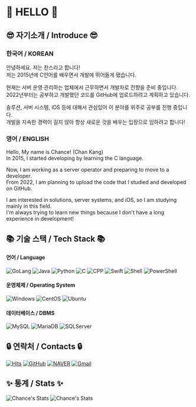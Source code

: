 # 👋 HELLO 👋
## 😎 자기소개 / Introduce 😎

### 한국어 / KOREAN
안녕하세요. 저는 찬스라고 합니다!  
저는 2015년에 C언어를 배우면서 개발에 뛰어들게 됐습니다.  

현재는 서버 운영·관리하는 업체에서 근무하면서 개발자로 전향을 준비 중입니다.  
2022년부터는 공부하고 개발했던 코드를 GitHub에 업로드하려고 계획하고 있습니다.  

솔루션, 서버 시스템, iOS 등에 대해서 관심있어 이 분야를 위주로 공부를 진행 중입니다.  
개발을 지속한 경력이 길지 않아 항상 새로운 것을 배우는 입장으로 임하려고 합니다!

### 영어 / ENGLISH
Hello, My name is Chance! (Chan Kang)  
In 2015, I started developing by learning the C language.  
    
Now, I am working as a server operator and preparing to move to a developer.  
From 2022, I am planning to upload the code that I studied and developed on GitHub.

I am interested in solutions, server systems, and iOS, so I am studying mainly in this field.  
I'm always trying to learn new things because I don't have a long experience in development!
    
## 📚 기술 스택 / Tech Stack 📚
    
#### 언어 / Language
![GoLang](https://img.shields.io/badge/Go-00AED8?style=flat-square&logo=Go&logoColor=white)
![Java](https://img.shields.io/badge/Java-E97F00?style=flat-square&logo=Java&logoColor=white)
![Python](https://img.shields.io/badge/Python-3776AB?style=flat-square&logo=Python&logoColor=white)
![C](https://img.shields.io/badge/C-A8B9CC?style=flat-square&logo=C&logoColor=white)
![CPP](https://img.shields.io/badge/C++-00599C?style=flat-square&logo=C%2B%2B&logoColor=white)
![Swift](https://img.shields.io/badge/Swift-E54D34?style=flat-square&logo=Swift&logoColor=white)
![Shell](https://img.shields.io/badge/Shell-black?style=flat-square&logo=Shell&logoColor=white)
![PowerShell](https://img.shields.io/badge/PowerShell-012252?style=flat-square&logo=PowerShell&logoColor=white)

#### 운영체제 / Operating System
![Windows](https://img.shields.io/badge/Windows%20Server-0081DA?style=flat-square&logo=Windows&logoColor=white)
![CentOS](https://img.shields.io/badge/CentOS-262577?style=flat-square&logo=CentOS&logoColor=white)
![Ubuntu](https://img.shields.io/badge/Ubuntu-D34414?style=flat-square&logo=Ubuntu&logoColor=white)

#### 데이터베이스 / DBMS
![MySQL](https://img.shields.io/badge/MySQL-417399?style=flat-square&logo=MySQL&logoColor=white)
![MariaDB](https://img.shields.io/badge/MariaDB-002D40?style=flat-square&logo=MariaDB&logoColor=white)
![SQLServer](https://img.shields.io/badge/SQL%20Server-D34414?style=flat-square&logo=Microsoft%20SQL%20Server&logoColor=white)

## 🔒 연락처 / Contacts 🔒
[![Hits](https://hits.seeyoufarm.com/api/count/incr/badge.svg?url=https%3A%2F%2Fgithub.com%2Fahs0432&count_bg=%2379C83D&title_bg=%23555555&icon=&icon_color=%23E7E7E7&title=hits&edge_flat=false)](https://hits.seeyoufarm.com)
[![GitHub](https://img.shields.io/badge/GitHub-181717?style=flat-square&logo=GitHub&logoColor=white)](https://github.com/ahs0432)
[![NAVER](https://img.shields.io/badge/NAVER-1EC800?style=flat-square)](https://blog.naver.com/chance0432)
[![Gmail](https://img.shields.io/badge/Gmail-EA4335?style=flat-square&logo=Gmail&logoColor=white)](mailto:ahs0432@gmail.com)

## ✨ 통계 / Stats ✨
![Chance's Stats](https://github-readme-stats.vercel.app/api?username=ahs0432&theme=radical)
![Chance's Stats](https://github-readme-stats.vercel.app/api/top-langs/?username=ahs0432&layout=compact&theme=radical&hide=html,css,svelte)
